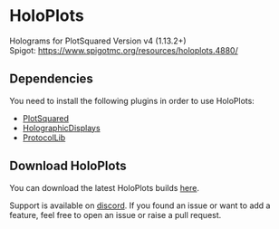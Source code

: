 # HoloPlots
Holograms for PlotSquared Version v4 (1.13.2+)    
Spigot: https://www.spigotmc.org/resources/holoplots.4880/

## Dependencies
You need to install the following plugins in order to use HoloPlots:
- [PlotSquared](https://www.spigotmc.org/resources/holoplots.4880/)
- [HolographicDisplays](https://dev.bukkit.org/projects/holographic-displays/files)
- [ProtocolLib](https://www.spigotmc.org/resources/protocollib.1997/)

## Download HoloPlots
You can download the latest HoloPlots builds [here](https://ci.athion.net/job/HoloPlots/).

Support is available on [discord](https://discord.gg/5h3n38H). If you found an issue or want to add a feature, feel free to open an issue or raise a pull request.
